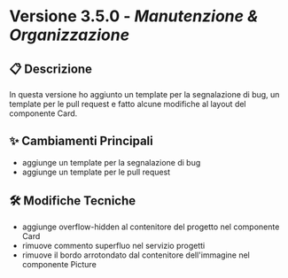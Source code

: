 # Versione 3.5.0 - _Manutenzione & Organizzazione_

## 📋 Descrizione

In questa versione ho aggiunto un template per la segnalazione di bug, un template per le pull request e fatto alcune modifiche al layout del componente Card.

## ✨ Cambiamenti Principali

- aggiunge un template per la segnalazione di bug
- aggiunge un template per le pull request

## 🛠️ Modifiche Tecniche

- aggiunge overflow-hidden al contenitore del progetto nel componente Card
- rimuove commento superfluo nel servizio progetti
- rimuove il bordo arrotondato dal contenitore dell'immagine nel componente Picture
